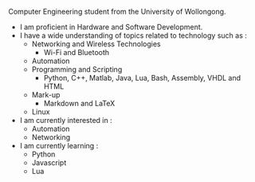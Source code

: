 Computer Engineering student from the University of Wollongong.

- I am proficient in Hardware and Software Development.
- I have a wide understanding of topics related to technology such as :
    - Networking and Wireless Technologies 
        - Wi-Fi and Bluetooth
    - Automation
    - Programming and Scripting
        - Python, C++, Matlab, Java, Lua, Bash, Assembly, VHDL and HTML
    - Mark-up
        - Markdown and LaTeX
    - Linux
- I am currently interested in :
    - Automation
    - Networking
- I am currently learning :
    - Python
    - Javascript
    - Lua
